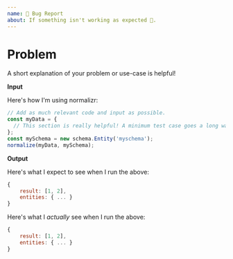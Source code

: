 ```yaml
---
name: 🐛 Bug Report
about: If something isn't working as expected 🤔.
---
```


# Problem

A short explanation of your problem or use-case is helpful!

**Input**

Here's how I'm using normalizr:

```js
// Add as much relevant code and input as possible.
const myData = {
  // This section is really helpful! A minimum test case goes a long way!
};
const mySchema = new schema.Entity('myschema');
normalize(myData, mySchema);
```

**Output**

Here's what I expect to see when I run the above:

```js
{
    result: [1, 2],
    entities: { ... }
}
```

Here's what I _actually_ see when I run the above:

```js
{
    result: [1, 2],
    entities: { ... }
}
```
